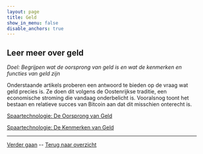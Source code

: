 ```yaml
---
layout: page
title: Geld
show_in_menu: false
disable_anchors: true
---
```


## Leer meer over geld
*Doel: Begrijpen wat de oorsprong van geld is en wat de kenmerken en functies van geld zijn*

Onderstaande artikels proberen een antwoord te bieden op de vraag wat geld precies is. Ze doen dit volgens de Oostenrijkse traditie, een economische stroming die vandaag onderbelicht is. Vooralsnog toont het bestaan en relatieve succes van Bitcoin aan dat dit misschien onterecht is.

[Spaartechnologie: De Oorsprong van Geld](https://bewijsvanwerk.com/de-oorsprong-van-geld/)

[Spaartechnologie: De Kenmerken van Geld](https://bewijsvanwerk.com/de-kernmerken-van-geld/)

---

[Verder gaan]() --
[Terug naar overzicht](overzicht.md)
